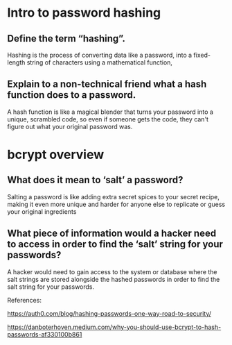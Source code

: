 # Intro to password hashing

## Define the term “hashing”.

Hashing is the process of converting data like a password, into a fixed-length string of characters using a mathematical function,

## Explain to a non-technical friend what a hash function does to a password.

A hash function is like a magical blender that turns your password into a unique, scrambled code, so even if someone gets the code, they can't figure out what your original password was.

# bcrypt overview

## What does it mean to ‘salt’ a password?

Salting a password is like adding extra secret spices to your secret recipe, making it even more unique and harder for anyone else to replicate or guess your original ingredients

## What piece of information would a hacker need to access in order to find the ‘salt’ string for your passwords?

A hacker would need to gain access to the system or database where the salt strings are stored alongside the hashed passwords in order to find the salt string for your passwords.

References:

https://auth0.com/blog/hashing-passwords-one-way-road-to-security/

https://danboterhoven.medium.com/why-you-should-use-bcrypt-to-hash-passwords-af330100b861




